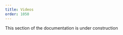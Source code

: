 ```yaml
---
title: Videos
order: 1050
---
```


<Note>This section of the documentation is under construction</Note>
